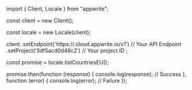 import { Client, Locale } from "appwrite";

const client = new Client();

const locale = new Locale(client);

client
    .setEndpoint('https://<REGION>.cloud.appwrite.io/v1') // Your API Endpoint
    .setProject('5df5acd0d48c2') // Your project ID
;

const promise = locale.listCountriesEU();

promise.then(function (response) {
    console.log(response); // Success
}, function (error) {
    console.log(error); // Failure
});